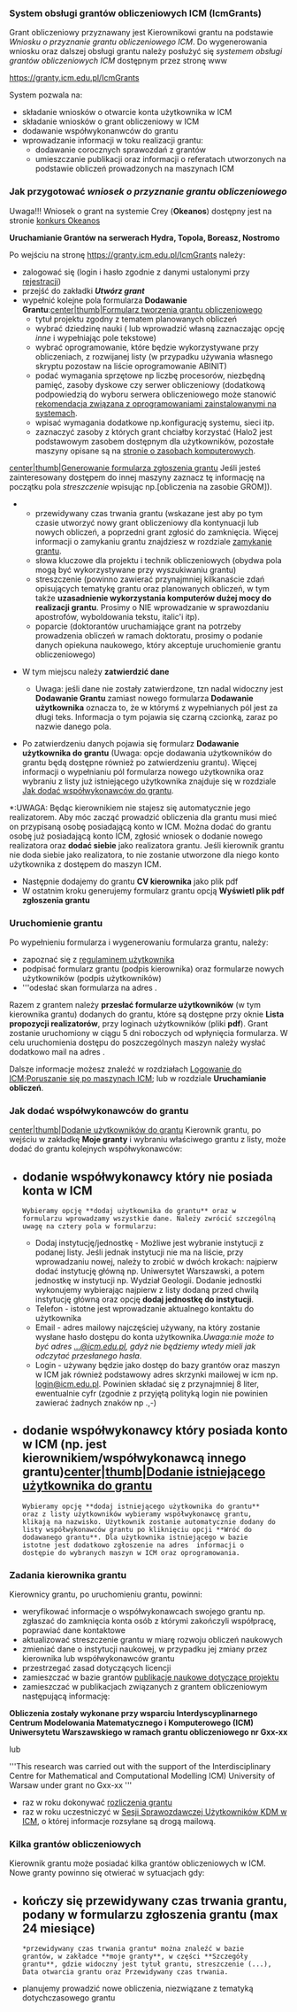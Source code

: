 ### System obsługi grantów obliczeniowych ICM (IcmGrants)

Grant obliczeniowy przyznawany jest Kierownikowi grantu na podstawie
*Wniosku o przyznanie grantu obliczeniowego ICM*. Do wygenerowania
wniosku oraz dalszej obsługi grantu należy posłużyć się *systemem
obsługi grantów obliczeniowych ICM* dostępnym przez stronę www

<https://granty.icm.edu.pl/IcmGrants>

System pozwala na:

  - składanie wniosków o otwarcie konta użytkownika w ICM
  - składanie wniosków o grant obliczeniowy w ICM
  - dodawanie współwykonanwców do grantu
  - wprowadzanie informacji w toku realizacji grantu:
      - dodawanie corocznych sprawozdań z grantów
      - umieszczanie publikacji oraz informacji o referatach utworzonych
        na podstawie obliczeń prowadzonych na maszynach ICM

### Jak przygotować *wniosek o przyznanie grantu obliczeniowego*

Uwaga\!\!\! Wniosek o grant na systemie Crey (**Okeanos**) dostępny jest
na stronie [konkurs Okeanos](https://www.icm.edu.pl/kdm/Granty_Okeanos)

**Uruchamianie Grantów na serwerach Hydra, Topola, Boreasz, Nostromo**

Po wejściu na stronę <https://granty.icm.edu.pl/IcmGrants> należy:

  - zalogować się (login i hasło zgodnie z danymi ustalonymi przy
    [rejestracji](/Utworzenie_konta_użytkownika "wikilink"))
  - przejść do zakładki ***Utwórz grant***
  - wypełnić kolejne pola formularza **Dodawanie
    Grantu**:[center|thumb|Formularz tworzenia grantu
    obliczeniowego](/Grafika:Utworz_grant_2.jpg "wikilink")
      - tytuł projektu zgodny z tematem planowanych obliczeń
      - wybrać dziedzinę nauki ( lub wprowadzić własną zaznaczając opcję
        *inne* i wypełniając pole tekstowe)
      - wybrać oprogramowanie, które będzie wykorzystywane przy
        obliczeniach, z rozwijanej listy (w przypadku używania własnego
        skryptu pozostaw na liście oprogramowanie ABINIT)
      - podać wymagania sprzętowe np liczbę procesorów, niezbędną
        pamięć, zasoby dyskowe czy serwer obliczeniowy (dodatkową
        podpowiedzią do wyboru serwera obliczeniowego może stanowić
        [rekomendacja związana z oprogramowaniami zainstalowanymi na
        systemach](/Rekomendacje_oprogramowania "wikilink").
      - wpisać wymagania dodatkowe np.konfigurację systemu, sieci itp.
      - zaznaczyć zasoby z których grant chciałby korzystać (Halo2 jest
        podstawowym zasobem dostępnym dla użytkowników, pozostałe
        maszyny opisane są na [stronie o zasobach
        komputerowych](/Z_których_zasobów_obliczeniowych_korzystać "wikilink").

[center|thumb|Generowanie formularza zgłoszenia
grantu](/Grafika:Formularz_zgłoszenia_grantu_v3.jpg "wikilink") Jeśli
jesteś zainteresowany dostępem do innej maszyny zaznacz tę informację na
początku pola *streszczenie* wpisując np.\[obliczenia na zasobie
GROM\]).

  -   - przewidywany czas trwania grantu (wskazane jest aby po tym
        czasie utworzyć nowy grant obliczeniowy dla kontynuacji lub
        nowych obliczeń, a poprzedni grant zgłosić do zamknięcia. Więcej
        informacji o zamykaniu grantu znajdziesz w rozdziale [zamykanie
        grantu](/zamykanie_grantu "wikilink").
      - słowa kluczowe dla projektu i technik obliczeniowych (obydwa
        pola mogą być wykorzystywane przy wyszukiwaniu grantu)
      - streszczenie (powinno zawierać przynajmniej kilkanaście zdań
        opisujących tematykę grantu oraz planowanych obliczeń, w tym
        także **uzasadnienie wykorzystania komputerów dużej mocy do
        realizacji grantu**. Prosimy o NIE wprowadzanie w sprawozdaniu
        apostrofów, wyboldowania tekstu, italic'i itp).
      - poparcie (doktorantów uruchamiające grant na potrzeby
        prowadzenia obliczeń w ramach doktoratu, prosimy o podanie
        danych opiekuna naukowego, który akceptuje uruchomienie grantu
        obliczeniowego)

  - W tym miejscu należy **zatwierdzić dane**

      -
        Uwaga: jeśli dane nie zostały zatwierdzone, tzn nadal widoczny
        jest **Dodawanie Grantu** zamiast nowego formularza **Dodawanie
        użytkownika** oznacza to, że w którymś z wypełnianych pól jest
        za długi teks. Informacja o tym pojawia się czarną czcionką,
        zaraz po nazwie danego pola.

  - Po zatwierdzeniu danych pojawia się formularz **Dodawanie
    użytkownika do grantu** (Uwaga: opcje dodawania użytkowników do
    grantu będą dostępne również po zatwierdzeniu grantu). Więcej
    informacji o wypełnianiu pól formularza nowego użytkownika oraz
    wybraniu z listy już istniejącego użytkownika znajduje się w
    rozdziale [Jak dodać współwykonawców do
    grantu](/Jak_wyst%C4%85pi%C4%87_o_grant_obliczeniowy#Jak_doda.C4.87_wsp.C3.B3.C5.82wykonawc.C3.B3w_do_grantu "wikilink").

\*:UWAGA: Będąc kierownikiem nie stajesz się automatycznie jego
realizatorem. Aby móc zacząć prowadzić obliczenia dla grantu musi mieć
on przypisaną osobę posiadającą konto w ICM. Można dodać do grantu osobę
już posiadającą konto ICM, zgłosić wniosek o dodanie nowego realizatora
oraz **dodać siebie** jako realizatora grantu. Jeśli kierownik grantu
nie doda siebie jako realizatora, to nie zostanie utworzone dla niego
konto użytkownika z dostępem do maszyn ICM.

  - Następnie dodajemy do grantu **CV kierownika** jako plik pdf
  - W ostatnim kroku generujemy formularz grantu opcją **Wyświetl plik
    pdf zgłoszenia grantu**

### Uruchomienie grantu

Po wypełnieniu formularza i wygenerowaniu formularza grantu, należy:

  - zapoznać się z [regulaminem
    użytkownika](/Regulamin_u%C5%BCytkownika "wikilink")
  - podpisać formularz grantu (podpis kierownika) oraz formularze nowych
    użytkowników (podpis użytkowników)
  - '''odesłać skan formularza na adres .

Razem z grantem należy **przesłać formularze użytkowników** (w tym
kierownika grantu) dodanych do grantu, które są dostępne przy oknie
**Lista propozycji realizatorów**, przy loginach użytkowników (pliki
**pdf**).
Grant zostanie uruchomiony w ciągu 5 dni roboczych od wpłynięcia
formularza. W celu uruchomienia dostępu do poszczególnych maszyn należy
wysłać dodatkowo mail na adres .

Dalsze informacje możesz znaleźć w rozdziałach [Logowanie do
ICM](/Logowanie_do_ICM "wikilink");[Poruszanie się po maszynach
ICM](/Poruszanie_się_po_maszynach_ICM "wikilink"); lub w rozdziale
**Uruchamianie obliczeń**.

### Jak dodać współwykonawców do grantu

[center|thumb|Dodanie użytkowników do
grantu](/Grafika:Dodanie_uzytkownika_do_grantu_v2.jpg "wikilink")
Kierownik grantu, po wejściu w zakładkę **Moje granty** i wybraniu
właściwego grantu z listy, może dodać do grantu kolejnych
współwykonawców:

  - dodanie współwykonawcy który nie posiada konta w ICM
      -
        Wybieramy opcję **dodaj użytkownika do grantu** oraz w
        formularzu wprowadzamy wszystkie dane. Należy zwrócić szczególną
        uwagę na cztery pola w formularzu:
    <!-- end list -->
      - Dodaj instytucję/jednostkę - Możliwe jest wybranie instytucji z
        podanej listy. Jeśli jednak instytucji nie ma na liście, przy
        wprowadzaniu nowej, należy to zrobić w dwóch krokach: najpierw
        dodać instytucję główną np. Uniwersytet Warszawski, a potem
        jednostkę w instytucji np. Wydział Geologii. Dodanie jednostki
        wykonujemy wybierając najpierw z listy dodaną przed chwilą
        instytucję główną oraz opcję **dodaj jednostkę do instytucji**.
      - Telefon - istotne jest wprowadzanie aktualnego kontaktu do
        użytkownika
      - Email - adres mailowy najczęściej używany, na który zostanie
        wysłane hasło dostępu do konta użytkownika.*Uwaga:nie może to
        być adres ...@icm.edu.pl, gdyż nie będziemy wtedy mieli jak
        odczytać przesłanego hasła*.
      - Login - używany będzie jako dostęp do bazy grantów oraz maszyn w
        ICM jak również podstawowy adres skrzynki mailowej w icm np.
        login@icm.edu.pl. Powinien składać się z przynajmniej 8 liter,
        ewentualnie cyfr (zgodnie z przyjętą polityką login nie powinien
        zawierać żadnych znaków np .,-)
  - dodanie współwykonawcy który posiada konto w ICM (np. jest
    kierownikiem/współwykonawcą innego grantu)[center|thumb|Dodanie
    istniejącego użytkownika do
    grantu](/Grafika:Dodanie_istniejacego_uzytkownika_do_grantu_v2.jpg "wikilink")
      -
        Wybieramy opcję **dodaj istniejącego użytkownika do grantu**
        oraz z listy użytkowników wybieramy współwykonawcę grantu,
        klikają na nazwisko. Użytkownik zostanie automatycznie dodany do
        listy współwykonawców grantu po kliknięciu opcji **Wróć do
        dodawanego grantu**. Dla użytkownika istniejącego w bazie
        istotne jest dodatkowo zgłoszenie na adres  informacji o
        dostępie do wybranych maszyn w ICM oraz oprogramowania.

### Zadania kierownika grantu

Kierownicy grantu, po uruchomieniu grantu, powinni:

  - weryfikować informacje o współwykonawcach swojego grantu np.
    zgłaszać do zamknięcia konta osób z którymi zakończyli współpracę,
    poprawiać dane kontaktowe
  - aktualizować streszczenie grantu w miarę rozwoju obliczeń naukowych
  - zmieniać dane o instytucji naukowej, w przypadku jej zmiany przez
    kierownika lub współwykonawców grantu
  - przestrzegać zasad dotyczących licencji
  - zamieszczać w bazie grantów [publikacje naukowe dotyczące
    projektu](/Sprawozdania_i_publikacje_w_grancie "wikilink")
  - zamieszczać w publikacjach związanych z grantem obliczeniowym
    następującą informację:

**Obliczenia zostały wykonane przy wsparciu Interdyscyplinarnego Centrum
Modelowania Matematycznego i Komputerowego (ICM) Uniwersytetu
Warszawskiego w ramach grantu obliczeniowego nr Gxx-xx**

lub

'''This research was carried out with the support of the
Interdisciplinary Centre for Mathematical and Computational Modelling
ICM) University of Warsaw under grant no Gxx-xx '''

  - raz w roku dokonywać [rozliczenia
    grantu](/Rozliczanie_grantu "wikilink")
  - raz w roku uczestniczyć w [Sesji Sprawozdawczej Użytkowników KDM w
    ICM](/Sesje_sprawozdawcze "wikilink"), o której informacje rozsyłane
    są drogą mailową.

### Kilka grantów obliczeniowych

Kierownik grantu może posiadać kilka grantów obliczeniowych w ICM. Nowe
granty powinno się otwierać w sytuacjach gdy:

  - kończy się przewidywany czas trwania grantu, podany w formularzu
    zgłoszenia grantu (max 24 miesiące)
      -
        *przewidywany czas trwania grantu* można znaleźć w bazie
        grantów, w zakładce **moje granty**, w części **Szczegóły
        grantu**, gdzie widoczny jest tytuł grantu, streszczenie (...),
        Data otwarcia grantu oraz Przewidywany czas trwania.
  - planujemy prowadzić nowe obliczenia, niezwiązane z tematyką
    dotychczasowego grantu